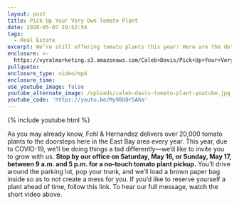 ```yaml
---
layout: post
title: Pick Up Your Very Own Tomato Plant
date: 2020-05-07 19:52:54
tags:
  - Real Estate
excerpt: We’re still offering tomato plants this year! Here are the details.
enclosure: >-
  https://vyralmarketing.s3.amazonaws.com/Caleb+Davis/Pick+Up+Your+Very+Own+Tomato+Plant.mp4
pullquote:
enclosure_type: video/mp4
enclosure_time:
use_youtube_image: false
youtube_alternate_image: /uploads/caleb-davis-tomato-plant-youtube.jpg
youtube_code: 'https://youtu.be/My98UOr5Aho'
---
```


{% include youtube.html %}

As you may already know, Fohl & Hernandez delivers over 20,000 tomato plants to the doorsteps here in the East Bay area every year. This year, due to COVID-19, we’ll be doing things a tad differently—we’d like to invite you to grow with us. **Stop by our office on Saturday, May 16, or Sunday, May 17, between 9 a.m. and 5 p.m. for a no-touch tomato plant pickup.** You’ll drive around the parking lot, pop your trunk, and we’ll load a brown paper bag inside so as to not create a mess for you. If you’d like to reserve yourself a plant ahead of time, follow this link. To hear our full message, watch the short video above.